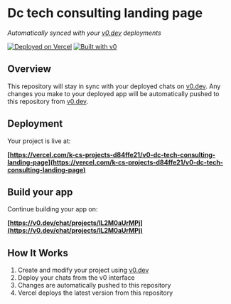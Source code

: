 # Dc tech consulting landing page

*Automatically synced with your [v0.dev](https://v0.dev) deployments*

[![Deployed on Vercel](https://img.shields.io/badge/Deployed%20on-Vercel-black?style=for-the-badge&logo=vercel)](https://vercel.com/k-cs-projects-d84ffe21/v0-dc-tech-consulting-landing-page)
[![Built with v0](https://img.shields.io/badge/Built%20with-v0.dev-black?style=for-the-badge)](https://v0.dev/chat/projects/lL2M0aUrMPj)

## Overview

This repository will stay in sync with your deployed chats on [v0.dev](https://v0.dev).
Any changes you make to your deployed app will be automatically pushed to this repository from [v0.dev](https://v0.dev).

## Deployment

Your project is live at:

**[https://vercel.com/k-cs-projects-d84ffe21/v0-dc-tech-consulting-landing-page](https://vercel.com/k-cs-projects-d84ffe21/v0-dc-tech-consulting-landing-page)**

## Build your app

Continue building your app on:

**[https://v0.dev/chat/projects/lL2M0aUrMPj](https://v0.dev/chat/projects/lL2M0aUrMPj)**

## How It Works

1. Create and modify your project using [v0.dev](https://v0.dev)
2. Deploy your chats from the v0 interface
3. Changes are automatically pushed to this repository
4. Vercel deploys the latest version from this repository